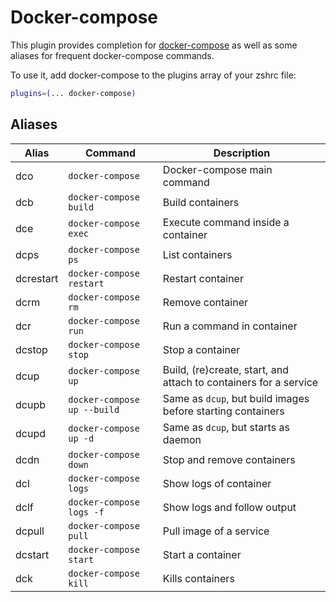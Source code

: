 # Docker-compose

This plugin provides completion for [docker-compose](https://docs.docker.com/compose/) as well as some
aliases for frequent docker-compose commands.

To use it, add docker-compose to the plugins array of your zshrc file:

```zsh
plugins=(... docker-compose)
```

## Aliases

| Alias     | Command                        | Description                                                      |
|-----------|--------------------------------|------------------------------------------------------------------|
| dco       | `docker-compose`               | Docker-compose main command                                      |
| dcb       | `docker-compose build`         | Build containers                                                 |
| dce       | `docker-compose exec`          | Execute command inside a container                               |
| dcps      | `docker-compose ps`            | List containers                                                  |
| dcrestart | `docker-compose restart`       | Restart container                                                |
| dcrm      | `docker-compose rm`            | Remove container                                                 |
| dcr       | `docker-compose run`           | Run a command in container                                       |
| dcstop    | `docker-compose stop`          | Stop a container                                                 |
| dcup      | `docker-compose up`            | Build, (re)create, start, and attach to containers for a service |
| dcupb     | `docker-compose up --build`    | Same as `dcup`, but build images before starting containers      |
| dcupd     | `docker-compose up -d`         | Same as `dcup`, but starts as daemon                             |
| dcdn      | `docker-compose down`          | Stop and remove containers                                       |
| dcl       | `docker-compose logs`          | Show logs of container                                           |
| dclf      | `docker-compose logs -f`       | Show logs and follow output                                      |
| dcpull    | `docker-compose pull`          | Pull image of a service                                          |
| dcstart   | `docker-compose start`         | Start a container                                                |
| dck       | `docker-compose kill`          | Kills containers                                                 |
